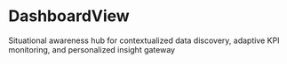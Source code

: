 # DashboardView
Situational awareness hub for contextualized data discovery, adaptive KPI monitoring, and personalized insight gateway
